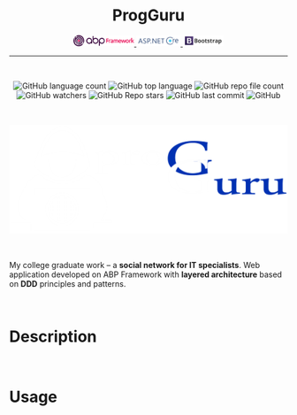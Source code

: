 <h1 align="center"> ProgGuru </h1>

<div align="center">
<a href="https://github.com/abpframework/abp">
<img height="20" width="110" src="readme_assets/abp.png" />
</a>
<a href="https://github.com/dotnet/aspnetcore">
<img height="20" width="80" src="readme_assets/aspnetcore.jpg" />
</a>
<a href="https://github.com/twbs/bootstrap">
<img height="20" width="74" src="readme_assets/bootstrap-logo.jpg" />
</a>
</div>

___

<br>

<div align="center">

![GitHub language count](https://img.shields.io/github/languages/count/daridakr/progguru?style=flat-square)
![GitHub top language](https://img.shields.io/github/languages/top/daridakr/progguru?style=flat-square)
![GitHub repo file count](https://img.shields.io/github/directory-file-count/daridakr/progguru?style=flat-square)
![GitHub watchers](https://img.shields.io/github/watchers/daridakr/progguru?style=flat-square)
![GitHub Repo stars](https://img.shields.io/github/stars/daridakr/progguru?style=flat-square)
![GitHub last commit](https://img.shields.io/github/last-commit/daridakr/progguru?style=flat-square)
![GitHub](https://img.shields.io/github/license/daridakr/progguru?style=flat-square)
</div>

<br>

<div align="center">

![](readme_assets/logo.png)

</div>

<br>

My college graduate work – a **social network for IT specialists**. Web application developed on ABP Framework with **layered architecture** based on **DDD** principles and patterns.

<br>

# Description

<br>

# Usage



<!-- 
демо (изображения, ссылки на видео, интерактивные демо-ссылки);

технологии в проекте;

что-то характерное для проекта (проблемы, с которыми пришлось столкнуться, уникальные составляющие проекта);

техническое описание проекта (установка, настройка, как помочь проекту).-->